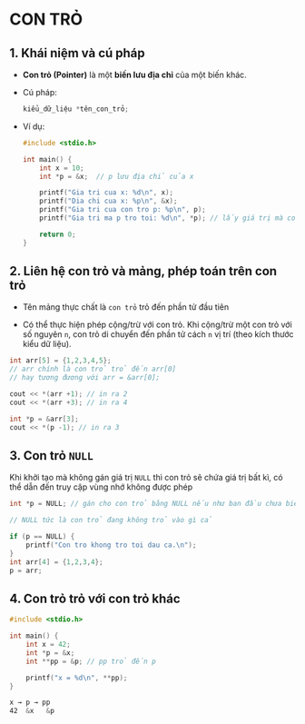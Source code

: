 # CON TRỎ

## 1. Khái niệm và cú pháp

- **Con trỏ (Pointer)** là một **biến lưu địa chỉ** của một biến khác.

- Cú pháp:
  ```c
  kiểu_dữ_liệu *tên_con_trỏ;
  ```
- Ví dụ:

  ```c
  #include <stdio.h>

  int main() {
      int x = 10;
      int *p = &x;  // p lưu địa chỉ của x

      printf("Gia tri cua x: %d\n", x);
      printf("Dia chi cua x: %p\n", &x);
      printf("Gia tri cua con tro p: %p\n", p);
      printf("Gia tri ma p tro toi: %d\n", *p); // lấy giá trị mà con trỏ trỏ tới thông qua *

      return 0;
  }

  ```

## 2. Liên hệ con trỏ và mảng, phép toán trên con trỏ

- Tên mảng thực chất là `con trỏ` trỏ đến phần tử đầu tiên

- Có thể thực hiện phép cộng/trừ với con trỏ. Khi cộng/trừ một con trỏ với số nguyên `n`, con trỏ di chuyển đến phần tử cách `n` vị trí (theo kích thước kiểu dữ liệu).

```c
int arr[5] = {1,2,3,4,5};
// arr chính là con trỏ trỏ đến arr[0]
// hay tương đương với arr = &arr[0];

cout << *(arr +1); // in ra 2
cout << *(arr +3); // in ra 4

int *p = &arr[3];
cout << *(p -1); // in ra 3
```

## 3. Con trỏ `NULL`

Khi khởi tạo mà không gán giá trị `NULL` thì con trỏ sẽ chứa giá trị bất kì, có thể dẫn đến truy cập vùng nhớ không được phép

```c
int *p = NULL; // gán cho con trỏ bằng NULL nếu như ban đầu chưa biết gán cho nó là gì

// NULL tức là con trỏ đang không trỏ vào gì cả

if (p == NULL) {
    printf("Con tro khong tro toi dau ca.\n");
}
int arr[4] = {1,2,3,4};
p = arr;
```

## 4. Con trỏ trỏ với con trỏ khác

```c
#include <stdio.h>

int main() {
    int x = 42;
    int *p = &x;
    int **pp = &p; // pp trỏ đến p

    printf("x = %d\n", **pp);
}

```

```css
x → p → pp
42  &x   &p
```
